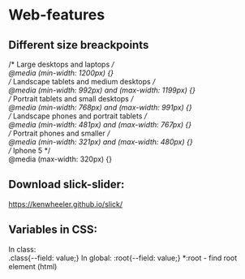# Web-features

## Different size breackpoints
/* Large desktops and laptops */  
@media (min-width: 1200px) {}  
/* Landscape tablets and medium desktops */  
@media (min-width: 992px) and (max-width: 1199px) {}  
/* Portrait tablets and small desktops */  
@media (min-width: 768px) and (max-width: 991px) {}  
/* Landscape phones and portrait tablets */  
@media (min-width: 481px) and (max-width: 767px) {}  
/* Portrait phones and smaller */  
@media (min-width: 321px) and (max-width: 480px) {}  
/* Iphone 5 */  
@media (max-width: 320px) {}  

## Download slick-slider:  
https://kenwheeler.github.io/slick/

## Variables in CSS:
In class:  
.class{--field: value;}
In global:
:root{--field: value;}
*:root - find root element (html)
